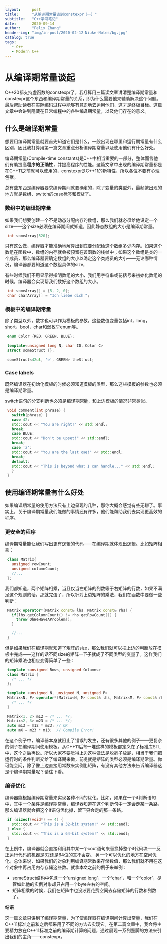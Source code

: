 ```yaml
---
layout:     post
title:      "从编译期常量谈到constexpr（一）"
subtitle:   "C++学习笔记"
date:       2020-09-14
author:     "Felix Zhang"
header-img: "img/in-post/2020-02-12-Niuke-Notes/bg.jpg"
catalog: true
tags:
   - C++
   - Modern C++
---
```

# 从编译期常量谈起

C++20都支持虚函数的constexpr了，我打算用三篇读文章讲清楚编译期常量和constexpr这个东西和编译期常量的关系，即为什么需要他来辅助解决这个问题。最后帮助读者在实际编码过程中能够有意识地去运用他们，这才是终极目标。这篇文章中会讲到隐藏在日常编程中的各种编译期常量，以及他们存在的意义。

## 什么是编译期常量

想要用编译期常量就要首先知道它们是什么，一般出现在哪里和运行期常量有什么区别，因此我打算用第一篇文章重点分析编译期常量以及使用他们有什么好处。

编译期常量(Compile-time constants)是C++中相当重要的一部分，整体而言他们有助提高**程序的正确性**，并提高程序的性能。这篇文章中出现的编译期常量都是在C++11之前就可以使用的，constexpr是C++11的新特性，所以各位不要有心理包袱。

总有些东西是编译器要求编译期间就要确定的，除了变量的类型外，最频繁出现的地方就是数组、switch的case标签和模板了。

### **数组中的编译期常量**

如果我们想要创建一个不是动态分配内存的数组，那么我们就必须给他设定一个size——这个size必须在编译期间就知道，因此静态数组的大小是编译期常量。

```cpp
 int someArray[520];
```

只有这么做，编译器才能准确地解算出到底要分配给这个数组多少内存。如果这个数组在函数中，数组的内存就会被预留在该函数的栈帧中；如果这个数组是类的一个成员，那么编译器要确定数组的大小以确定这个类成员的大小——无论哪种情况，编译器都要知道这个数组具体的size。

有些时候我们不用显示得指明数组的大小，我们用字符串或花括号来初始化数组的时候，编译器会实现帮我们数好这个数组的大小。

```cpp
 int someArray[] = {5, 2, 0};
 char charArray[] = "Ich liebe dich.";
```

### **模板中的编译期常量**

除了类型以外，数字也可以作为模板的参数。这些数值变量包括int，long，short，bool，char和弱枚举enum等。

```cpp
 enum Color {RED, GREEN, BLUE};
 
 template<unsigned long N, char ID, Color C>
 struct someStruct {};
 
 someStruct<42ul, 'e', GREEN> theStruct;
```

### **Case labels**

既然编译器在初始化模板的时候必须知道模板的类型，那么这些模板的参数也必须是编译期常量。

switch语句的分支判断也必须是编译期常量，和上边模板的情况非常类似。

```cpp
 void comment(int phrase) {
   switch(phrase) {
   case 42:
   std::cout << "You are right!" << std::endl;
   break;
   case BLUE:
   std::cout << "Don't be upset!" << std::endl;
   break;
   case 'z':
   std::cout << "You are the last one!" << std::endl;
   break;
   default:
   std::cout << "This is beyond what I can handle..." << std::endl;
   }
 }
```

## **使用编译期常量有什么好处**

如果编译期常量的使用方法只有上边呈现的几种，那你大概会感觉有些无聊了。事实上，关于编译期常量我们能做的事情还有许多，他们能帮助我们去实现更高效的程序。

### **更安全的程序**

编译期常量能让我们写出更有逻辑的代码——在编译期就体现出逻辑。比如矩阵相乘：

```cpp
 class Matrix{
   unsigned rowCount;
   unsigned columnCount;
   //...
 };
```

我们都知道，两个矩阵相乘，当且仅当左矩阵的列数等于右矩阵的行数，如果不满足这个规则的话，那就完蛋了，所以针对上边矩阵的乘法，我们在函数中要做一些判断：

```cpp
 Matrix operator*(Matrix const& lhs, Matrix const& rhs) {
   if(lhs.getColumnCount() != rhs.getRowCount()) {
     throw OhWeHaveAProblem(); 
   }
   
   //...
 }
```

但是如果我们在编译期就知道了矩阵的size，那么我们就可以把上边的判断放在模板中完成——这样的话不同size的矩阵一下子就成了不同类型的变量了。这样我们的矩阵乘法也相应变得简单了一些：

```cpp
 template <unsigned Rows, unsigned Columns>
 class Matrix {
   /* ... */
 };
 
 template <unsigned N, unsigned M, unsigned P>
 Matrix<N, P> operator*(Matrix<N, M> const& lhs, Matrix<M, P> const& rhs) {
   /* ... */
 }
 
 Matrix<1, 2> m12 = /* ... */;
 Matrix<2, 3> m23 = /* ... */;
 auto m13 = m12 * m23; // OK
 auto mX = m23 * m13;  // Compile Error!
```

在这个例子中，编译器本身就阻止了错误的发生，还有很多其他的例子——更复杂的例子在编译期间使用模板。从C++11后有一堆这样的模板都定义在了标准库STL中，这个之后再说。所以大家不要觉得上边这种做法是脱裤子放屁，相当于我们把运行时的条件判断交给了编译期来做，前提就是矩阵的类型必须是编译期常量。你可能会问，除了像上边直接用常数来实例化矩阵，有没有其他方法来告诉编译器这是个编译期常量呢？请往下看。

### **编译优化**

编译器能根据编译期常量来实现各种不同的优化。比如，如果在一个if判断语句中，其中一个条件是编译期常量，编译器知道在这个判断句中一定会走某一条路，那么编译器就会把这个if语句优化掉，留下只会走的那一条路。

```cpp
 if (sizeof(void*) == 4) {
   std::cout << "This is a 32-bit system!" << std::endl;
 } else {
   std::cout << "This is a 64-bit system!" << std::endl;
 }
```

在上例中，编译器就会直接利用其中某一个cout语句来替换掉整个if代码块——反正运行代码的机器是32还是64位的又不会变。 另一个可以优化的地方在空间优化。总体来说，如果我们的对象利用编译期常数来存储数值，那么我们就不用在这个对象中再占用内存存储这些数。就拿本文之前的例子来举例：

- someStruct结构中包含一个‘unsigned long’，一个‘char’，和一个‘color’，尽管如此他的实例对象却只占用一个byte左右的空间。
- 矩阵相乘的时候，我们在矩阵中也没必要花费空间去存储矩阵的行数和列数了。

**结语**

这一篇文章只讲到了编译期常量，为了使编译器在编译期间计算出常量，我们在C++11标准之前和之后都采用了不同的方法去实现它。在第二篇文章中，我会将主要精力放在C++11标准之前的编译期计算的问题，通过展现一系列蹩脚的方法来引出我们的主角——constexpr。